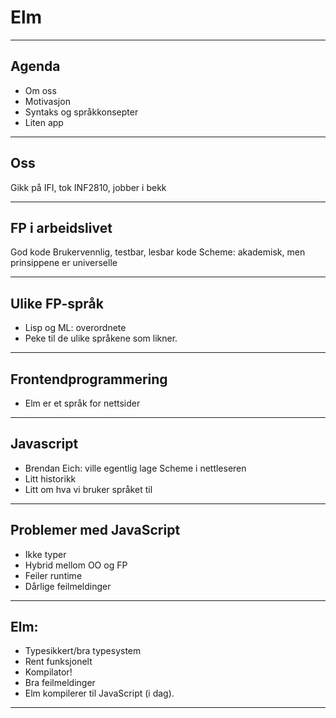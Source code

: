 # Elm
---
## Agenda

* Om oss
* Motivasjon
* Syntaks og språkkonsepter
* Liten app 

---

## Oss

Gikk på IFI, tok INF2810, jobber i bekk

---

## FP i arbeidslivet

God kode
Brukervennlig, testbar, lesbar kode
Scheme: akademisk, men prinsippene er universelle

---

## Ulike FP-språk
* Lisp og ML: overordnete
* Peke til de ulike språkene som likner.

---

## Frontendprogrammering
* Elm er et språk for nettsider

---

## Javascript
* Brendan Eich: ville egentlig lage Scheme i nettleseren
* Litt historikk
* Litt om hva vi bruker språket til

---

## Problemer med JavaScript
* Ikke typer
* Hybrid mellom OO og FP
* Feiler runtime
* Dårlige feilmeldinger

---

## Elm:
* Typesikkert/bra typesystem
* Rent funksjonelt
* Kompilator!
* Bra feilmeldinger
* Elm kompilerer til JavaScript (i dag).

---




